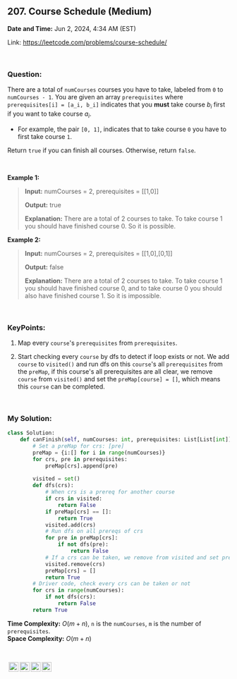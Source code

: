 ## 207. Course Schedule (Medium)
**Date and Time:** Jun 2, 2024, 4:34 AM (EST)

Link: https://leetcode.com/problems/course-schedule/

<br>

### Question:
There are a total of `numCourses` courses you have to take, labeled from `0` to `numCourses - 1`. You are given an array `prerequisites` where `prerequisites[i] = [a_i, b_i]` indicates that you **must** take course $b_i$ first if you want to take course $a_i$.

- For example, the pair `[0, 1]`, indicates that to take course `0` you have to first take course `1`.

Return `true` if you can finish all courses. Otherwise, return `false`.

<br>

**Example 1:**
> **Input:** numCourses = 2, prerequisites = [[1,0]]
> 
> **Output:** true
>
> **Explanation:** There are a total of 2 courses to take. 
To take course 1 you should have finished course 0. So it is possible.

**Example 2:**
> **Input:** numCourses = 2, prerequisites = [[1,0],[0,1]]
> 
> **Output:** false
>
> **Explanation:** There are a total of 2 courses to take. 
> To take course 1 you should have finished course 0, and to take course 0 you should also have finished course 1. So it is impossible.

<br>

### KeyPoints: 
1. Map every `course`'s `prerequisites` from `prerequisites`.

2. Start checking every `course` by dfs to detect if loop exists or not. We add `course` to `visited()` and run dfs on this `course`'s all `prerequisites` from the `preMap`, if this course's all prerequisites are all clear, we remove `course` from `visited()` and set the `preMap[course] = []`, which means this `course` can be completed.

<br>

### My Solution:
```python
class Solution:
    def canFinish(self, numCourses: int, prerequisites: List[List[int]]) -> bool:
        # Set a preMap for crs: [pre]
        preMap = {i:[] for i in range(numCourses)}
        for crs, pre in prerequisites:
            preMap[crs].append(pre)
        
        visited = set()
        def dfs(crs):
            # When crs is a prereq for another course
            if crs in visited:
                return False
            if preMap[crs] == []:
                return True
            visited.add(crs)
            # Run dfs on all prereqs of crs
            for pre in preMap[crs]:
                if not dfs(pre):
                    return False
            # If a crs can be taken, we remove from visited and set preMap=[]
            visited.remove(crs)
            preMap[crs] = []
            return True
        # Driver code, check every crs can be taken or not
        for crs in range(numCourses):
            if not dfs(crs):
                return False
        return True
```
**Time Complexity:** $O(m + n)$, `n` is the `numCourses`, `m` is the number of `prerequisites`. <br>
**Space Complexity:** $O(m + n)$

<br>

<img style="height:22px!important;margin-left:3px;vertical-align:text-bottom;" src="https://mirrors.creativecommons.org/presskit/icons/cc.svg?ref=chooser-v1" alt="CC BY-NC-SA" title="CC BY-NC-SA"><img style="height:22px!important;margin-left:3px;vertical-align:text-bottom;" src="https://mirrors.creativecommons.org/presskit/icons/by.svg?ref=chooser-v1" alt="BY: credit must be given to the creator" title="BY: credit must be given to the creator"><img style="height:22px!important;margin-left:3px;vertical-align:text-bottom;" src="https://mirrors.creativecommons.org/presskit/icons/nc.svg?ref=chooser-v1" alt="NC: Only noncommercial uses of the work are permitted" title="NC: Only noncommercial uses of the work are permitted"><img style="height:22px!important;margin-left:3px;vertical-align:text-bottom;" src="https://mirrors.creativecommons.org/presskit/icons/sa.svg?ref=chooser-v1" alt="SA: Adaptations must be shared under the same terms" title="SA: Adaptations must be shared under the same terms">